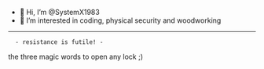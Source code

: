 - 👋 Hi, I’m @SystemX1983
- 👀 I’m interested in coding, physical security and woodworking

-------------------------------------------
      - resistance is futile! -
the three magic words to open any lock ;)

<!---
SystemX1983/SystemX1983 is a ✨ special ✨ repository because its `README.md` (this file) appears on your GitHub profile.
You can click the Preview link to take a look at your changes.
--->
